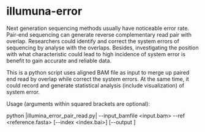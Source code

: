 # illumuna-error

Next generation sequencing methods usually have noticeable error rate. Pair-end sequencing can generate reverse complementary read pair with overlap. Researchers could identify and correct the system errors of sequencing by analyse with the overlaps. Besides, investigating the position with what characteristic could lead to high incidence of system error is benefit to gain accurate and reliable data.

This is a python script uses aligned BAM file as input to merge up paired end read by overlap while correct the system errors. At the same time, it could record and generate statistical analysis (include visualization) of system error.

Usage (arguments within squared brackets are optional):
  
  python |illumina_error_pair_read.py| --input_bamfile <input.bam> --ref <reference.fasta> [--index <index.bai>] [--output <output filename>]
  
